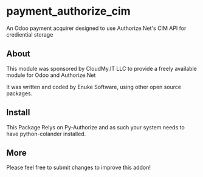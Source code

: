 # payment_authorize_cim
An Odoo payment acquirer designed to use Authorize.Net's CIM API for crediential storage

## About
This module was sponsored by CloudMy.IT LLC to provide a freely available module for Odoo and Authorize.Net

It was written and coded by Enuke Software, using other open source packages.

## Install
This Package Relys on Py-Authorize and as such your system needs to have python-colander installed.

## More
Please feel free to submit changes to improve this addon!

